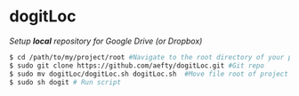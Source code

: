dogitLoc
=====
_Setup **local** repository for Google Drive (or Dropbox)_

``` bash
$ cd /path/to/my/project/root #Navigate to the root directory of your project
$ sudo git clone https://github.com/aefty/dogitLoc.git #Git repo
$ sudo mv dogitLoc/dogitLoc.sh dogitLoc.sh  #Move file root of project directory
$ sudo sh dogit # Run script
```

